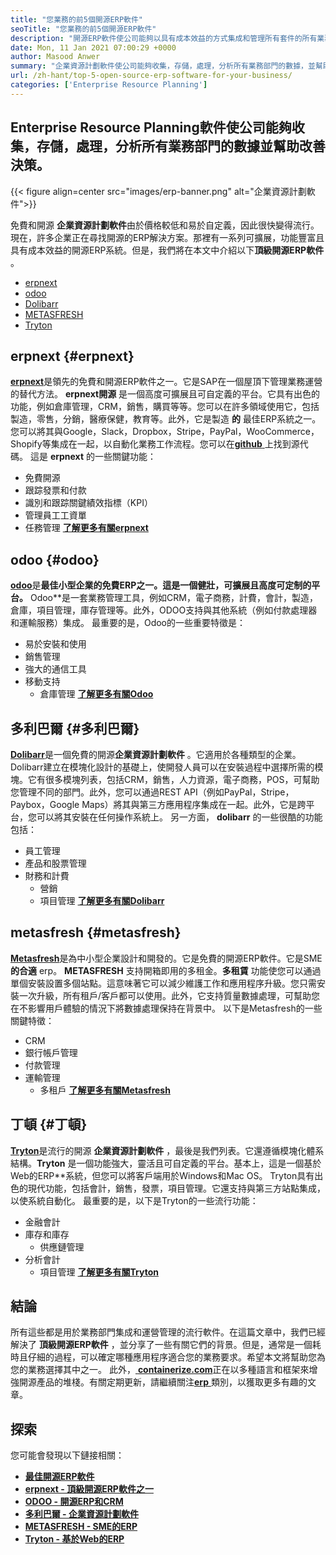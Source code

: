 ```yaml
---
title: "您業務的前5個開源ERP軟件" 
seoTitle: "您業務的前5個開源ERP軟件" 
description: "開源ERP軟件使公司能夠以具有成本效益的方式集成和管理所有套件的所有業務部門。" 
date: Mon, 11 Jan 2021 07:00:29 +0000
author: Masood Anwer
summary: "企業資源計劃軟件使公司能夠收集，存儲，處理，分析所有業務部門的數據，並幫助改善決策。" 
url: /zh-hant/top-5-open-source-erp-software-for-your-business/
categories: ['Enterprise Resource Planning']
---
```


## Enterprise Resource Planning軟件使公司能夠收集，存儲，處理，分析所有業務部門的數據並幫助改善決策。

{{< figure align=center src="images/erp-banner.png" alt="企業資源計劃軟件">}}

免費和開源 **企業資源計劃軟件**由於價格較低和易於自定義，因此很快變得流行。現在，許多企業正在尋找開源的ERP解決方案。那裡有一系列可擴展，功能豐富且具有成本效益的開源ERP系統。但是，我們將在本文中介紹以下**頂級開源ERP軟件** 。
  * [erpnext][1]
  * [odoo][2]
  * [Dolibarr][3]
  * [METASFRESH][4]
  * [Tryton][5]

## erpnext {#erpnext}

[ **erpnext**][6]是領先的免費和開源ERP軟件之一。它是SAP在一個屋頂下管理業務運營的替代方法。 **erpnext開源** 是一個高度可擴展且可自定義的平台。它具有出色的功能，例如倉庫管理，CRM，銷售，購買等等。您可以在許多領域使用它，包括製造，零售，分銷，醫療保健，教育等。此外，它是製造 **的** 最佳ERP系統之一。您可以將其與Google，Slack，Dropbox，Stripe，PayPal，WooCommerce，Shopify等集成在一起，以自動化業務工作流程。您可以在[**github** ][7]上找到源代碼。
這是 **erpnext** 的一些關鍵功能：
* 免費開源
* 跟踪發票和付款
* 識別和跟踪關鍵績效指標（KPI）
* 管理員工工資單
* 任務管理
[ **了解更多有關erpnext** ][8]

## odoo {#odoo}

[ **odoo**][9]是**最佳小型企業的免費ERP之一。這是一個健壯，可擴展且高度可定制的平台。** Odoo**是一套業務管理工具，例如CRM，電子商務，計費，會計，製造，倉庫，項目管理，庫存管理等。此外，ODOO支持與其他系統（例如付款處理器和運輸服務）集成。
最重要的是，Odoo的一些重要特徵是：
  * 易於安裝和使用
  * 銷售管理
* 強大的通信工具
* 移動支持
  * 倉庫管理
[ **了解更多有關Odoo** ][10]

## 多利巴爾 {#多利巴爾}

[ **Dolibarr**][11]是一個免費的開源**企業資源計劃軟件** 。它適用於各種類型的企業。 Dolibarr建立在模塊化設計的基礎上，使開發人員可以在安裝過程中選擇所需的模塊。它有很多模塊列表，包括CRM，銷售，人力資源，電子商務，POS，可幫助您管理不同的部門。此外，您可以通過REST API（例如PayPal，Stripe，Paybox，Google Maps）將其與第三方應用程序集成在一起。此外，它是跨平台，您可以將其安裝在任何操作系統上。
另一方面， **dolibarr** 的一些很酷的功能包括：
* 員工管理
* 產品和股票管理
* 財務和計費
  * 營銷
  * 項目管理
[ **了解更多有關Dolibarr** ][12]

## metasfresh {#metasfresh}

[ **Metasfresh**][13]是為中小型企業設計和開發的。它是免費的開源ERP軟件。它是SME **的合適** erp。 **METASFRESH** 支持開箱即用的多租金。**多租賃** 功能使您可以通過單個安裝設置多個站點。這意味著它可以減少維護工作和應用程序升級。您只需安裝一次升級，所有租戶/客戶都可以使用。此外，它支持質量數據處理，可幫助您在不影響用戶體驗的情況下將數據處理保持在背景中。
以下是Metasfresh的一些關鍵特徵：
  * CRM
* 銀行帳戶管理
* 付款管理
* 運輸管理
  * 多租戶
[ **了解更多有關Metasfresh** ][14]

## 丁頓 {#丁頓}

[ **Tryton**][15]是流行的開源 **企業資源計劃軟件** ，最後是我們列表。它還遵循模塊化體系結構。**Tryton** 是一個功能強大，靈活且可自定義的平台。基本上，這是一個基於Web的ERP**系統，但您可以將客戶端用於Windows和Mac OS。 Tryton具有出色的現代功能，包括會計，銷售，發票，項目管理。它還支持與第三方站點集成，以使系統自動化。
最重要的是，以下是Tryton的一些流行功能：
  * 金融會計
* 庫存和庫存
  * 供應鏈管理
* 分析會計
  * 項目管理
[ **了解更多有關Tryton** ][16]

## 結論
所有這些都是用於業務部門集成和運營管理的流行軟件。在這篇文章中，我們已經解決了 **頂級開源ERP軟件** ，並分享了一些有關它們的背景。但是，通常是一個耗時且仔細的過程，可以確定哪種應用程序適合您的業務要求。希望本文將幫助您為您的業務選擇其中之一。
此外，[ **containerize.com**][17]正在以多種語言和框架來增強開源產品的堆棧。有關定期更新，請繼續關注[**erp** ][18]類別，以獲取更多有趣的文章。

## 探索
您可能會發現以下鏈接相關：
* [ **最佳開源ERP軟件** ][19]
* [ **erpnext  - 頂級開源ERP軟件之一** ][20]
* [ **ODOO  - 開源ERP和CRM** ][21]
* [ **多利巴爾 - 企業資源計劃軟件** ][12]
* [ **METASFRESH  -  SME的ERP** ][14]
* [ **Tryton  - 基於Web的ERP** ][16]



[1]: #ERPNext
[2]: #Odoo
[3]: #Dolibarr
[4]: #metasfresh
[5]: #Tryton
[6]: https://products.containerize.com/erp/erpnext/
[7]: https://github.com/frappe/erpnext
[8]: https://erpnext.com/
[9]: https://products.containerize.com/erp/odoo/
[10]: https://www.odoo.com
[11]: https://products.containerize.com/erp/dolibarr/
[12]: https://products.containerize.com/erp/dolibarr
[13]: https://products.containerize.com/erp/metasfresh/
[14]: https://products.containerize.com/erp/metasfresh
[15]: https://products.containerize.com/erp/tryton/
[16]: https://products.containerize.com/erp/tryton
[17]: https://containerize.com
[18]: https://blog.containerize.com/category/enterprise-resource-planning/
[19]: https://products.containerize.com/erp
[20]: https://products.containerize.com/erp/erpnext
[21]: https://products.containerize.com/erp/odoo
